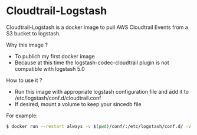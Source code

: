 # Cloudtrail-Logstash

Cloudtrail-Logstash is a docker image to pull AWS Cloudtrail Events from a S3 bucket to logstash.

Why this image ?

  - To publich my first docker image
  - Because at this time the logstash-codec-cloudtrail plugin is not compatible with logstash 5.0

How to use it ?
  - Run this image with appropriate logstash configuration file and add it to /etc/logstash/conf.d/cloudtrail.conf
  - If desired, mount a volume to keep your sincedb file

For example:
```sh
$ docker run --restart always -v $(pwd)/conf/:/etc/logstash/conf.d/ -v $(pwd)/sincedb/:/etc/logstash/sincedb -d sinc59/logstash-cloudtrail

```

